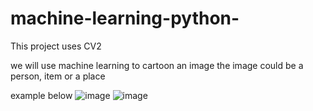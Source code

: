 # machine-learning-python-
This project uses CV2

we will use machine learning to cartoon an image
the image could be a person, item or a place 

example below 
![image](https://user-images.githubusercontent.com/81790372/206825851-17ca80b7-e0fb-4955-9339-9cbd6737ebf1.png)
![image](https://user-images.githubusercontent.com/81790372/206825906-108158da-8622-4131-84ee-116e4eb09953.png)

